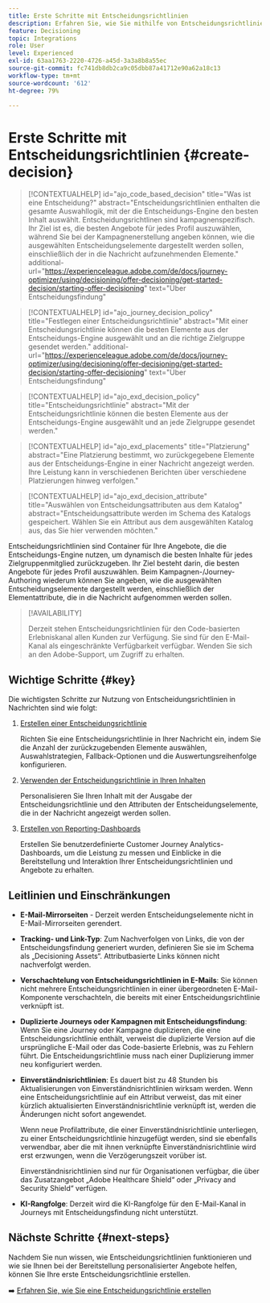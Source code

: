 ```yaml
---
title: Erste Schritte mit Entscheidungsrichtlinien
description: Erfahren Sie, wie Sie mithilfe von Entscheidungsrichtlinien Angebote unterbreiten können.
feature: Decisioning
topic: Integrations
role: User
level: Experienced
exl-id: 63aa1763-2220-4726-a45d-3a3a8b8a55ec
source-git-commit: fc741db8db2ca9c05dbb87a41712e90a62a18c13
workflow-type: tm+mt
source-wordcount: '612'
ht-degree: 79%

---
```


# Erste Schritte mit Entscheidungsrichtlinien {#create-decision}

>[!CONTEXTUALHELP]
>id="ajo_code_based_decision"
>title="Was ist eine Entscheidung?"
>abstract="Entscheidungsrichtlinien enthalten die gesamte Auswahllogik, mit der die Entscheidungs-Engine den besten Inhalt auswählt. Entscheidungsrichtlinen sind kampagnenspezifisch. Ihr Ziel ist es, die besten Angebote für jedes Profil auszuwählen, während Sie bei der Kampagnenerstellung angeben können, wie die ausgewählten Entscheidungselemente dargestellt werden sollen, einschließlich der in die Nachricht aufzunehmenden Elemente."
>additional-url="https://experienceleague.adobe.com/de/docs/journey-optimizer/using/decisioning/offer-decisioning/get-started-decision/starting-offer-decisioning" text="Über Entscheidungsfindung"

>[!CONTEXTUALHELP]
>id="ajo_journey_decision_policy"
>title="Festlegen einer Entscheidungsrichtlinie"
>abstract="Mit einer Entscheidungsrichtlinie können die besten Elemente aus der Entscheidungs-Engine ausgewählt und an die richtige Zielgruppe gesendet werden."
>additional-url="https://experienceleague.adobe.com/de/docs/journey-optimizer/using/decisioning/offer-decisioning/get-started-decision/starting-offer-decisioning" text="Über Entscheidungsfindung"

>[!CONTEXTUALHELP]
>id="ajo_exd_decision_policy"
>title="Entscheidungsrichtlinie"
>abstract="Mit der Entscheidungsrichtlinie können die besten Elemente aus der Entscheidungs-Engine ausgewählt und an jede Zielgruppe gesendet werden."

>[!CONTEXTUALHELP]
>id="ajo_exd_placements"
>title="Platzierung"
>abstract="Eine Platzierung bestimmt, wo zurückgegebene Elemente aus der Entscheidungs-Engine in einer Nachricht angezeigt werden. Ihre Leistung kann in verschiedenen Berichten über verschiedene Platzierungen hinweg verfolgen."

>[!CONTEXTUALHELP]
>id="ajo_exd_decision_attribute"
>title="Auswählen von Entscheidungsattributen aus dem Katalog"
>abstract="Entscheidungsattribute werden im Schema des Katalogs gespeichert. Wählen Sie ein Attribut aus dem ausgewählten Katalog aus, das Sie hier verwenden möchten."

Entscheidungsrichtlinien sind Container für Ihre Angebote, die die Entscheidungs-Engine nutzen, um dynamisch die besten Inhalte für jedes Zielgruppenmitglied zurückzugeben. Ihr Ziel besteht darin, die besten Angebote für jedes Profil auszuwählen. Beim Kampagnen-/Journey-Authoring wiederum können Sie angeben, wie die ausgewählten Entscheidungselemente dargestellt werden, einschließlich der Elementattribute, die in die Nachricht aufgenommen werden sollen.

>[!AVAILABILITY]
>
>Derzeit stehen Entscheidungsrichtlinien für den Code-basierten Erlebniskanal allen Kunden zur Verfügung. Sie sind für den E-Mail-Kanal als eingeschränkte Verfügbarkeit verfügbar. Wenden Sie sich an den Adobe-Support, um Zugriff zu erhalten.

## Wichtige Schritte {#key}

Die wichtigsten Schritte zur Nutzung von Entscheidungsrichtlinien in Nachrichten sind wie folgt:

1. [Erstellen einer Entscheidungsrichtlinie](../experience-decisioning/create-decision-policy.md)

   Richten Sie eine Entscheidungsrichtlinie in Ihrer Nachricht ein, indem Sie die Anzahl der zurückzugebenden Elemente auswählen, Auswahlstrategien, Fallback-Optionen und die Auswertungsreihenfolge konfigurieren.

1. [Verwenden der Entscheidungsrichtlinie in Ihren Inhalten](../experience-decisioning/use-decision-policy.md)

   Personalisieren Sie Ihren Inhalt mit der Ausgabe der Entscheidungsrichtlinie und den Attributen der Entscheidungselemente, die in der Nachricht angezeigt werden sollen.

1. [Erstellen von Reporting-Dashboards](cja-reporting.md)

   Erstellen Sie benutzerdefinierte Customer Journey Analytics-Dashboards, um die Leistung zu messen und Einblicke in die Bereitstellung und Interaktion Ihrer Entscheidungsrichtlinien und Angebote zu erhalten.

## Leitlinien und Einschränkungen

* **E-Mail-Mirrorseiten** - Derzeit werden Entscheidungselemente nicht in E-Mail-Mirrorseiten gerendert.
* **Tracking- und Link-Typ**: Zum Nachverfolgen von Links, die von der Entscheidungsfindung generiert wurden, definieren Sie sie im Schema als „Decisioning Assets“. Attributbasierte Links können nicht nachverfolgt werden.
* **Verschachtelung von Entscheidungsrichtlinien in E-Mails**: Sie können nicht mehrere Entscheidungsrichtlinien in einer übergeordneten E-Mail-Komponente verschachteln, die bereits mit einer Entscheidungsrichtlinie verknüpft ist.
* **Duplizierte Journeys oder Kampagnen mit Entscheidungsfindung**: Wenn Sie eine Journey oder Kampagne duplizieren, die eine Entscheidungsrichtlinie enthält, verweist die duplizierte Version auf die ursprüngliche E-Mail oder das Code-basierte Erlebnis, was zu Fehlern führt. Die Entscheidungsrichtlinie muss nach einer Duplizierung immer neu konfiguriert werden.
* **Einverständnisrichtlinien**: Es dauert bist zu 48 Stunden bis Aktualisierungen von Einverständnisrichtlinien wirksam werden. Wenn eine Entscheidungsrichtlinie auf ein Attribut verweist, das mit einer kürzlich aktualisierten Einverständnisrichtlinie verknüpft ist, werden die Änderungen nicht sofort angewendet.

  Wenn neue Profilattribute, die einer Einverständnisrichtlinie unterliegen, zu einer Entscheidungsrichtlinie hinzugefügt werden, sind sie ebenfalls verwendbar, aber die mit ihnen verknüpfte Einverständnisrichtlinie wird erst erzwungen, wenn die Verzögerungszeit vorüber ist.

  Einverständnisrichtlinien sind nur für Organisationen verfügbar, die über das Zusatzangebot „Adobe Healthcare Shield“ oder „Privacy and Security Shield“ verfügen.

* **KI-Rangfolge**: Derzeit wird die KI-Rangfolge für den E-Mail-Kanal in Journeys mit Entscheidungsfindung nicht unterstützt.

## Nächste Schritte {#next-steps}

Nachdem Sie nun wissen, wie Entscheidungsrichtlinien funktionieren und wie sie Ihnen bei der Bereitstellung personalisierter Angebote helfen, können Sie Ihre erste Entscheidungsrichtlinie erstellen.

➡️ [Erfahren Sie, wie Sie eine Entscheidungsrichtlinie erstellen](../experience-decisioning/create-decision-policy.md)


